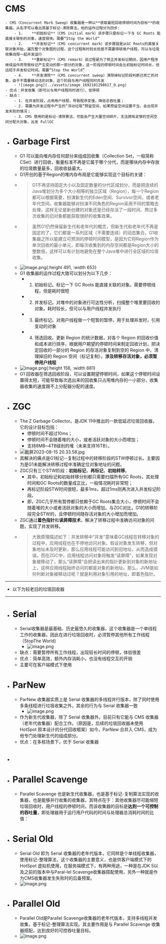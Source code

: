 # CMS
	- CMS（Concurrent Mark Sweep）收集器是一种以**获取最短回收停顿时间为目标**的收集器。从名字可以看出其基于标记-清除算法，他的运作过程分为四步:
		- 1.	**初始标记**（CMS initial mark）该步骤只是标记一下与 GC Roots 能直接关联到的对象，速度很快。需要“Stop the World”
		- 2.	**并发标记**（CMS concurrent mark）该步骤就是从GC Roots的直接关联对象开始，遍历整个对象图的过程，这个过程耗时较长但是不需要停顿用户线程，可以与垃圾收集线程一起并发运行
		- 3.	**重新标记**（CMS remark）该过程是为了修正并发标记期间，因用户程序继续运作而导致标记产生变动的那一部分的对象，这一阶段的停顿时间会比初始标记时间长，但远短于并发标记时间。需要“Stop the World”
		- 4.	**并发清除**（CMS concurrent sweep）清除掉标记阶段判断已死亡的对象，由于不需要移动活的对象，这个阶段与用户线程同时并发
		- ![image.png](../assets/image_1692101298617_0.png)
	- 优点：并发收集（即可以与用户线程同时进行），低停顿
	- 缺点：
		- 1. 在并发阶段，占用用户线程，导致程序变慢，降低总吞吐量；
		- 2. 需要为并发过程中产生的“浮动垃圾”预留空间，如果预留空间设置不当，会出现并发失败的情况；
		- 3. CMS 使用的是标记-清除算法，可能会产生大量空间碎片，无法拥有足够的空闲空间分配大对象，出发 FullGC
- # Garbage First
	- G1 可以面向堆内存任何部分来组成回收集（Collection Set，一般简称CSet）进行回收，衡量标准不再是它属于哪个分代，而是哪块内存中存放的垃圾数量最多，回收收益最大。
	- G1开创的基于Region的堆内存布局是它能够实现这个目标的关键：
	- > G1不再坚持固定大小以及固定数量的分代区域划分，而是把连续的Java堆划分为多个大小相等的独立区域（Region），每一个Region都可以根据需要，扮演新生代的Eden空间、Survivor空间，或者老年代空间。收集器能够对扮演不同角色的Region采用不同的策略去处理，这样无论是新创建的对象还是已经存活了一段时间、熬过多次收集的旧对象都能获取很好的收集效果。
	- > 虽然G1仍然保留新生代和老年代的概念，但新生代和老年代不再是固定的了，它们都是一系列区域（不需要连续）的动态集合。G1收集器之所以能建立可预测的停顿时间模型，是因为它将Region作为单次回收的最小单元，即每次收集到的内存空间都是Region大小的整数倍，这样可以有计划地避免在整个Java堆中进行全区域的垃圾收集。
	- ![image.png](../assets/image_1692101369548_0.png){:height 491, :width 653}
	- G1 收集器的运作过程大致可以划分为以下几步：
		- 1.	初始标记。标记一下 GC Roots 能直接关联的对象。需要停顿线程，但是耗时很短
		- 2.	并发标记。对堆中的对象进行可达性分析，扫描整个堆里要回收的对象。耗时较长，但可以与用户线程并发执行
		- 3.	最终标记。对用户线程做一个短暂的暂停，用于处理并发时，引用变动的对象
		- 4.	筛选回收。更新 Region 的统计数据，对各个 Region 的回收价值和成本进行排序，根据用户期望的停顿时间来制定回收计划，把决定回收的一部分的 Region 的存活对象复制到空的 Region 中，清理掉旧的 Region 空间（标记复制）。**涉及转移存活对象，必须暂停用户线程**
	- ![image.png](../assets/image_1692101425189_0.png){:height 156, :width 681}
	- G1 回收器在筛选回收阶段，可以设置期望停顿时间，如果这个停顿时间设置得太短，可能导致每次选出来的回收集只占用堆内存的一小部分，收集器收集的速度跟不上分配器分配的速度。
- # ZGC
	- The Z Garbage Collector。是JDK 11中推出的一款低延迟垃圾回收器，它的设计目标包括：
		- 停顿时间不超过10ms；
		- 停顿时间不会随着堆的大小，或者活跃对象的大小而增加；
		- 支持8MB~4TB级别的堆（未来支持16TB）。
	- ![截屏2023-08-15 20.33.58.jpg](../assets/截屏2023-08-15_20.33.58_1692102854496_0.jpg)
	- 其解决的痛点是G1标记--复制过程中的转移阶段的STW停顿过长。主要因为是G1未能解决转移过程中准确定位对象地址的问题。
	- ZGC只有三个STW阶段：**初始标记**，**再标记**，**初始转移**。
		- 其中，初始标记和初始转移分别都只需要扫描所有GC Roots，其处理时间和GC Roots的数量成正比，一般情况耗时非常短；
		- 再标记阶段STW时间很短，最多1ms，超过1ms则再次进入并发标记阶段。
		- 即，ZGC几乎所有暂停都只依赖于GC Roots集合大小，停顿时间不会随着堆的大小或者活跃对象的大小而增加。与ZGC对比，G1的转移阶段完全STW的，且停顿时间随存活对象的大小增加而增加。
	- ZGC通过**着色指针**和**读屏障技术**，解决了转移过程中准确访问对象的问题，实现了并发转移。
	- > 大致原理描述如下：并发转移中“并发”意味着GC线程在转移对象的过程中，应用线程也在不停地访问对象。假设对象发生转移，但对象地址未及时更新，那么应用线程可能访问到旧地址，从而造成错误。而在ZGC中，应用线程访问对象将触发“读屏障”，如果发现对象被移动了，那么“读屏障”会把读出来的指针更新到对象的新地址上，这样应用线程始终访问的都是对象的新地址。那么，JVM是如何判断对象被移动过呢？就是利用对象引用的地址，即着色指针。
- ---
- 以下为较老旧的垃圾回收器
- ---
- # Serial
	- Serial收集器是最基础、历史最悠久的收集器，这个收集器是一个单线程工作的收集器，因此在进行垃圾回收时，必须暂停其他所有工作线程（StopThe World）
		- ![image.png](../assets/image_1692101113861_0.png)
	- 缺点：需要暂停所有工作线程，出现较长时间的停顿，体验很差
	- 优点：简单高效，额外内存消耗小，也没有线程交互的开销
	- 主要可在客户端模式下使用
- # ParNew
	- ParNew 收集器实质上是 Serial 收集器的多线程并行版本，除了同时使用多条线程进行垃圾收集之外，其余的行为与 Serial 收集器一致
		- ![image.png](../assets/image_1692101148475_0.png)
	- 作为新生代收集器，除了 Serial 收集器外，目前只有它能与 CMS 收集器（老年代收集器）配合工作。（原因是，后续的垃圾回收器未使用 HotSpot 原本设计的分代回收框架）如今，ParNew 合并入 CMS，成为他专门处理新生代的组成部分。
	- 优点：在多核场景下，优于 Serial 收集器
- #
- # Parallel Scavenge
	- Parallel Scavenge 也是新生代收集器，也是基于标记-复制算法实现的收集器，也是能够并行收集的收集器，其特点在于：其他收集器尽可能缩短垃圾回收时，用户线程的停顿时间，而该收集器的目标是**达到一个可控制的吞吐量**，即处理器用于运行用户代码的时间与处理器总消耗时间的比值：
- # Serial Old
	- Serial Old 即为 Serial 收集器的老年代版本，它同样是个单线程收集器，使用标记-整理算法，这个收集器的主要意义，也是供客户端模式下的 HotSpot 虚拟机使用，在服务端模式下，有两种用途，一种是在JDK 5以及之前的版本中与Paral-lel Scavenge收集器搭配使用，另外一种就是作为CMS收集器发生失败时的后备预案。
	- ![image.png](../assets/image_1692101222034_0.png)
- # Parallel Old
	- Parallel Old是Parallel Scavenge收集器的老年代版本，支持多线程并发收集，基于标记-整理算法实现。其主要作用是与 Parallel Scavenge 收集器搭配，达到良好的可控吞吐量目标。
	- ![image.png](../assets/image_1692101243565_0.png)